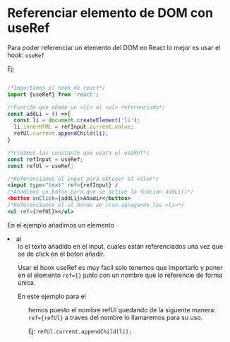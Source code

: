 # Referenciar elemento de DOM con useRef

Para poder referenciar un elemento del DOM en React lo mejor es usar el hook: `useRef`

Ej:

```jsx

/*Importamos el hook de react*/
import {useRef} from 'react';

/*Función que añade un <li> al <ul> referenciado*/
const addLi = () =>{
  const li = document.createElement('li');
  li.innerHTML = refInput.current.value;
  refUl.current.appendChild(li);
}

/*creamos las constante que usara el useRef*/
const refInput = useRef;
const refUl = useRef;

/*Referenciamos el input para obtener el valor*/
<input type="text" ref={refInput} /
/*Añadimos un botón para que se active la función addLi()*/
<button onClick={addLi}>Añadir</button>
/*Referenciamos el ul donde se iran agregando los <li>*/
<ul ref={refUl}></ul>


```

En el ejemplo añadimos un elemento <li> al <ul> lo el texto añadido en el input, cuales están referenciados una vez que se de click en el boton añadir.



Usar el hook useRef es muy facíl solo tenemos que importarlo y poner en el elemento `ref={}` junto con un nombre que lo referencie de forma única. 

En este ejemplo para el <ul> hemos puesto el nombre refUl quedando de la siguente manera: `ref={refUl}` a traves del nombre lo llamaremos para su uso.

Ej: `refUl.current.appendChild(li);`


